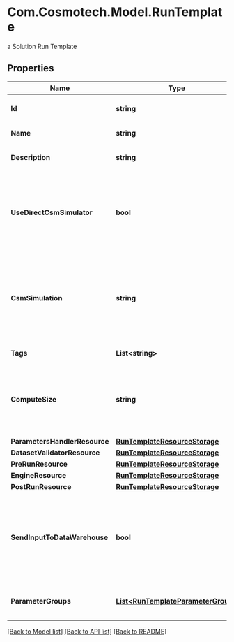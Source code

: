 # Com.Cosmotech.Model.RunTemplate
a Solution Run Template

## Properties

Name | Type | Description | Notes
------------ | ------------- | ------------- | -------------
**Id** | **string** | the Solution Run Template id | 
**Name** | **string** | the Run Template name | 
**Description** | **string** | the Run Template description | [optional] 
**UseDirectCsmSimulator** | **bool** | whether or not the Run Template use the main standard csmSimulator directly. False if there is an Engine set | [optional] [readonly] 
**CsmSimulation** | **string** | the Cosmo Tech simulation name. This information is send to the Engine. Mandatory information if no Engine is defined | [optional] 
**Tags** | **List&lt;string&gt;** | the list of Run Template tags | [optional] 
**ComputeSize** | **string** | the compute size needed for this Run Template. Standard sizes are basic and highcpu. Default is basic | [optional] 
**ParametersHandlerResource** | [**RunTemplateResourceStorage**](RunTemplateResourceStorage.md) |  | [optional] 
**DatasetValidatorResource** | [**RunTemplateResourceStorage**](RunTemplateResourceStorage.md) |  | [optional] 
**PreRunResource** | [**RunTemplateResourceStorage**](RunTemplateResourceStorage.md) |  | [optional] 
**EngineResource** | [**RunTemplateResourceStorage**](RunTemplateResourceStorage.md) |  | [optional] 
**PostRunResource** | [**RunTemplateResourceStorage**](RunTemplateResourceStorage.md) |  | [optional] 
**SendInputToDataWarehouse** | **bool** | whether or not the Dataset values and the input parameters values are send to the DataWarehouse prior to Simulation Run | [optional] [default to true]
**ParameterGroups** | [**List&lt;RunTemplateParameterGroup&gt;**](RunTemplateParameterGroup.md) | the list of parameters groups for the Run Template | [optional] 

[[Back to Model list]](../README.md#documentation-for-models) [[Back to API list]](../README.md#documentation-for-api-endpoints) [[Back to README]](../README.md)

